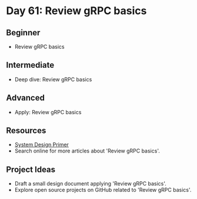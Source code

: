 # Day 61: Review gRPC basics

## Beginner
- Review gRPC basics

## Intermediate
- Deep dive: Review gRPC basics

## Advanced
- Apply: Review gRPC basics

## Resources
- [System Design Primer](https://github.com/donnemartin/system-design-primer/search?q=Review+gRPC+basics)
- Search online for more articles about 'Review gRPC basics'.

## Project Ideas
- Draft a small design document applying 'Review gRPC basics'.
- Explore open source projects on GitHub related to 'Review gRPC basics'.
